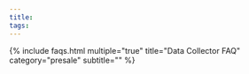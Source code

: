 ```yaml
---
title: 
tags:
---
```


{% include faqs.html multiple="true" title="Data Collector FAQ" category="presale" subtitle="" %}
